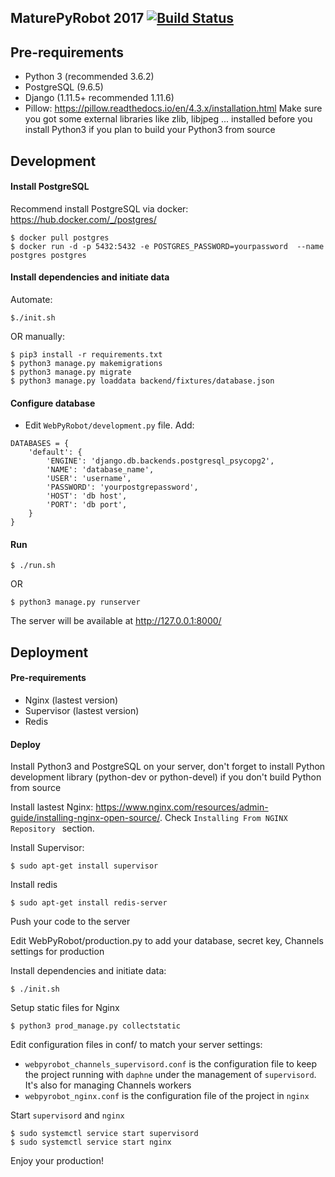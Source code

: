 ## MaturePyRobot 2017 [![Build Status](https://travis-ci.org/Petrole/MaturePyRobots.svg?branch=master)](https://travis-ci.org/Petrole/MaturePyRobots)

## Pre-requirements

- Python 3 (recommended 3.6.2)
- PostgreSQL (9.6.5)
- Django (1.11.5+ recommended 1.11.6)
- Pillow: https://pillow.readthedocs.io/en/4.3.x/installation.html
Make sure you got some external libraries like zlib, libjpeg ... installed before you install Python3 if you plan to build your Python3 from source


## Development

#### Install PostgreSQL

Recommend install PostgreSQL via docker: https://hub.docker.com/_/postgres/
~~~~
$ docker pull postgres
$ docker run -d -p 5432:5432 -e POSTGRES_PASSWORD=yourpassword  --name postgres postgres
~~~~~

#### Install dependencies and initiate data
Automate:
~~~~~
$./init.sh
~~~~~
OR manually:
~~~~~
$ pip3 install -r requirements.txt
$ python3 manage.py makemigrations
$ python3 manage.py migrate
$ python3 manage.py loaddata backend/fixtures/database.json
~~~~~

#### Configure database
- Edit  `WebPyRobot/development.py` file. Add:

~~~~
DATABASES = {
    'default': {
        'ENGINE': 'django.db.backends.postgresql_psycopg2',
        'NAME': 'database_name',
        'USER': 'username',
        'PASSWORD': 'yourpostgrepassword',
        'HOST': 'db host',
        'PORT': 'db port',
    }
}
~~~~~

#### Run

~~~~
$ ./run.sh
~~~~
OR
~~~~~
$ python3 manage.py runserver
~~~~~
The server will be available at http://127.0.0.1:8000/


## Deployment

#### Pre-requirements
- Nginx (lastest version)
- Supervisor (lastest version)
- Redis

#### Deploy
Install Python3 and PostgreSQL on your server, don't forget to install Python development library (python-dev or python-devel) if you don't build Python from source

Install lastest Nginx: https://www.nginx.com/resources/admin-guide/installing-nginx-open-source/. Check `Installing From NGINX Repository
` section.

Install Supervisor:
~~~~
$ sudo apt-get install supervisor
~~~~
Install redis
~~~~
$ sudo apt-get install redis-server
~~~~

Push your code to the server

Edit WebPyRobot/production.py to add your database, secret key, Channels settings for production

Install dependencies and initiate data:
~~~~
$ ./init.sh
~~~~
Setup static files for Nginx
~~~~
$ python3 prod_manage.py collectstatic
~~~~
Edit configuration files in conf/ to match your server settings:

- `webpyrobot_channels_supervisord.conf` is the configuration file to keep the project running with `daphne` under the management of `supervisord`. It's also for managing Channels workers
- `webpyrobot_nginx.conf` is the  configuration file of the project in `nginx`

Start `supervisord` and `nginx`

~~~~
$ sudo systemctl service start supervisord
$ sudo systemctl service start nginx
~~~~

Enjoy your production!

